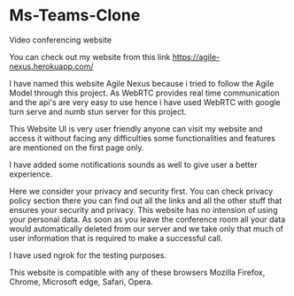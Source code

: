 # Ms-Teams-Clone
Video conferencing website 


You can check out my website from this link
https://agile-nexus.herokuapp.com/



I have named this website Agile Nexus because i tried to follow the Agile Model through this project. As WebRTC provides real time communication and the api's are very easy to use hence i have used WebRTC with google turn serve and numb stun server for this project.


This Website UI is very user friendly anyone can visit my website and access it without facing any difficulties some functionalities and features are mentioned on the first page only. 

I have added some notifications sounds as well to give user a better experience.

Here we consider your privacy and security first. You can check privacy policy section there you can find out all the links and all the other stuff that ensures your security and privacy. This website has no intension of using your personal data. As soon as you leave the conference room all your data would automatically deleted from our server and we take only that much of user information that is required to make a successful call.


I have used ngrok for the testing purposes.


This website is compatible with any of these browsers Mozilla Firefox, Chrome, Microsoft edge, Safari, Opera.


